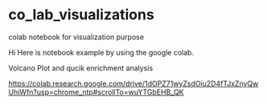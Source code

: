 # co_lab_visualizations
colab notebook for visualization purpose

Hi Here is notebook example by using the google colab. 

Volcano Plot and qucik enrichment analysis

https://colab.research.google.com/drive/1dOPZ71wyZsdOiu2D4fTJxZnyQwUhiWfn?usp=chrome_ntp#scrollTo=wuYTGbEHB_QK

